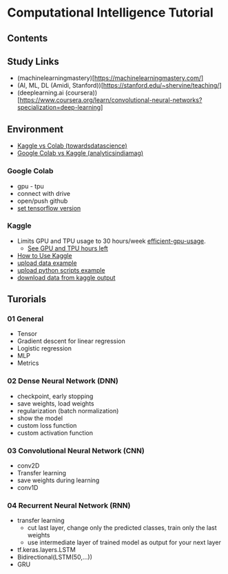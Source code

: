 # Computational Intelligence Tutorial

## Contents

## Study Links

- (machinelearningmastery)[https://machinelearningmastery.com/]
- (AI, ML, DL (Amidi, Stanford))[https://stanford.edu/~shervine/teaching/]
- (deeplearning.ai (coursera))[https://www.coursera.org/learn/convolutional-neural-networks?specialization=deep-learning]

## Environment

- [Kaggle vs Colab (towardsdatascience)](https://towardsdatascience.com/kaggle-vs-colab-faceoff-which-free-gpu-provider-is-tops-d4f0cd625029)
- [Google Colab vs Kaggle (analyticsindiamag)](https://analyticsindiamag.com/google-colab-vs-kaggle-kernels-which-of-the-two-platforms-should-you-go-for/)

### Google Colab

- gpu - tpu
- connect with drive
- open/push github
- [set tensorflow version](https://colab.research.google.com/notebooks/tensorflow_version.ipynb#scrollTo=-XbfkU7BeziQ)

### Kaggle

- Limits GPU and TPU usage to 30 hours/week [efficient-gpu-usage](https://www.kaggle.com/docs/efficient-gpu-usage).
    - [See GPU and TPU hours left](http://kaggle.com/me/account)
- [How to Use Kaggle](https://www.kaggle.com/docs/notebooks)
- [upload data example](https://www.youtube.com/watch?v=0jQwAp7po00&feature=youtu.be)
- [upload python scripts example](https://www.kaggle.com/rtatman/reproducing-research-men-also-like-shopping)
- [download data from kaggle output](https://www.kaggle.com/product-feedback/109715)

## Turorials

### 01 General

- Tensor
- Gradient descent for linear regression
- Logistic regression
- MLP
- Metrics

### 02 Dense Neural Network (DNN)

- checkpoint, early stopping
- save weights, load weights
- regularization (batch normalization)
- show the model
- custom loss function
- custom activation function

### 03 Convolutional Neural Network (CNN)

- conv2D
- Transfer learning
- save weights during learning
- conv1D

### 04 Recurrent Neural Network (RNN)

- transfer learning
    - cut last layer, change only the predicted classes, train only the last weights
    - use intermediate layer of trained model as output for your next layer
- tf.keras.layers.LSTM
- Bidirectional(LSTM(50,...))
- GRU 

